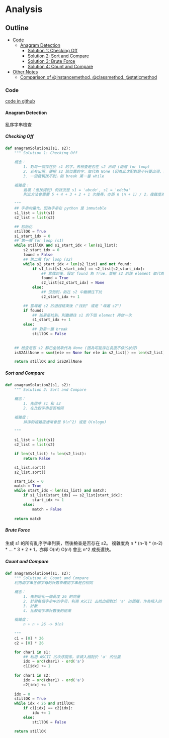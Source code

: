 # Analysis

## Outline

* [Code](#code)
    * [Anagram Detection](#anagram-detection)
        * [Solution 1: Checking Off](#checking-off)
        * [Solution 2: Sort and Compare](#sort-and-compare)
        * [Solution 3: Brute Force](#brute-force)
        * [Solution 4: Count and Compare](#count-and-compare)
* [Other Notes](#other-notes)
    * [Comparison of @instancemethod, @classmethod, @staticmethod](#comparison-of-instancemethod-classmethod-and-staticmethod)


### Code

[code in github](https://github.com/kstseng/dsa-ml-tool-note/blob/master/DSA/ProblemSolvingWithAlgorithmsAndDataStructures/CODE/Analysis/anagram_detection.py)

#### Anagram Detection

亂序字串檢查

##### Checking Off

```python
def anagramSolution1(s1, s2):
    """ Solution 1: Checking Off

    概念：
        1. 對每一個存在於 s1 的字，去檢查是否在 s2 出現 (兩層 for loop)
        2. 若有出現，便把 s2 該位置的字，取代為 None (因為此次配對是不只要出現，數量也要一樣，取代為 None 才不會重複計算)
        3. 一但發現找不到，則 break 第一層 while

    複雜度：
        最壞 (但找得到) 的狀況是 s1 = 'abcde', s1 = 'edcba'
        則此方法會需要 5 + 4 + 3 + 2 + 1 次搜尋，亦即 n (n + 1) / 2，複雜度為 O(n^2)

    """
    ## 字串向量化，因為字串在 python 是 immutable
    s1_list = list(s1)
    s2_list = list(s2)

    ## 初始化
    stillOK = True
    s1_start_idx = 0
    ## 第一層 for loop (s1)
    while stillOK and s1_start_idx < len(s1_list):
        s2_start_idx = 0
        found = False
        ## 第二層 for loop (s2)
        while s2_start_idx < len(s2_list) and not found:
            if s1_list[s1_start_idx] == s2_list[s2_start_idx]:
                ## 當找到後，設定 found 為 True，並把 s2 的該 element 取代為 None
                found = True
                s2_list[s2_start_idx] = None
            else:
                ## 沒到到，則在 s2 中繼續往下找
                s2_start_idx += 1

        ## 當尋遍 s2 的過程結束後（"找到" 或是 "尋遍 s2"）
        if found:
            ## 如果是找到，則繼續往 s1 的下個 element 再做一次
            s1_start_idx += 1
        else:
            ## 對第一層 break 
            stillOK = False
        
    
    ## 檢查是否 s2 都已全被取代為 None (因為可能存在長度不依的狀況)
    isS2AllNone = sum([ele == None for ele in s2_list]) == len(s2_list)

    return stillOK and isS2AllNone

```


##### Sort and Compare

```python
def anagramSolution2(s1, s2):
    """ Solution 2: Sort and Compare

    概念：
        1. 先排序 s1 和 s2 
        2. 在比較字串是否相同

    複雜度：
        排序的複雜度通常會是 O(n^2) 或是 O(nlogn)

    """

    s1_list = list(s1)
    s2_list = list(s2)

    if len(s1_list) != len(s2_list):
        return False

    s1_list.sort()
    s2_list.sort()

    start_idx = 0
    match = True
    while start_idx < len(s1_list) and match:
        if s1_list[start_idx] == s2_list[start_idx]:
            start_idx += 1
        else:
            match = False
        
    return match
```

##### Brute Force

生成 s1 的所有亂序字串列表，然後檢查是否存在 s2。
複雜度為 n \* (n-1) \* (n-2) \* ... \* 3 \* 2 \* 1，亦即 O(n!)
O(n!) 會比 n^2 成長還快。

##### Count and Compare

```python
def anagramSolution4(s1, s2):
    """ Solution 4: Count and Compare
    利用兩字串各個字母的計數來確認字串是否相同

    概念：
        1. 先初始化一個長度 26 的向量
        2. 針對每個字串中的字母，利用 ASCII 去找出相對於 'a' 的距離，作為填入的 index
        3. 計數
        4. 比較兩字串計數後的結果

    複雜度：
        n + n + 26 -> O(n)
        
    """
    c1 = [0] * 26
    c2 = [0] * 26

    for char1 in s1:
        ## 利用 ASCII 的次序關係，來填入相對於 'a' 的位置
        idx = ord(char1) - ord('a')
        c1[idx] += 1
    
    for char1 in s2:
        idx = ord(char1) - ord('a')
        c2[idx] += 1
    
    idx = 0
    stillOK = True
    while idx < 26 and stillOK:
        if c1[idx] == c2[idx]:
            idx += 1
        else:
            stillOK = False

    return stillOK
```
